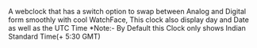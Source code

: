 A webclock that has a switch option to swap between Analog and Digital form smoothly with cool WatchFace, This clock also display day and Date as well as the UTC Time
*Note:- By Default this Clock only shows Indian Standard Time(+ 5:30 GMT)

